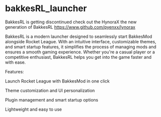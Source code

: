 # bakkesRL_launcher



BakkesRL is getting discontinued check out the HynoraX the new generation of BakkesRL https://www.github.com/pyenxx/lynorax

BakkesRL is a modern launcher designed to seamlessly start BakkesMod alongside Rocket League. With an intuitive interface, customizable themes, and smart startup features, it simplifies the process of managing mods and ensures a smooth gaming experience. Whether you're a casual player or a competitive enthusiast, BakkesRL helps you get into the game faster and with ease.

Features:

Launch Rocket League with BakkesMod in one click

Theme customization and UI personalization

Plugin management and smart startup options

Lightweight and easy to use
